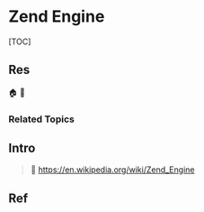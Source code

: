 # Zend Engine

[TOC]



## Res
🏠 
🚧 


### Related Topics



## Intro
> 🔗 https://en.wikipedia.org/wiki/Zend_Engine



## Ref

